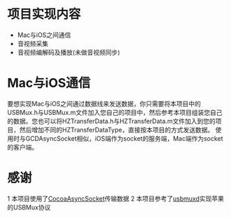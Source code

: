 # 项目实现内容
* Mac与iOS之间通信
* 音视频采集
* 音视频编解码及播放(未做音视频同步)
  
# Mac与iOS通信
要想实现Mac与iOS之间通过数据线来发送数据，你只需要将本项目中的USBMux.h与USBMux.m文件加入您自己的项目中，然后参考本项目组装您自己的数据。您也可以将HZTransferData.h与HZTransferData.m文件加入到您的项目，然后增加不同的HZTransferDataType，直接按本项目的方式发送数据。
使用时与GCDAsyncSocket相似，iOS端作为socket的服务端，Mac端作为socket的客户端。

# 感谢
1 本项目使用了[CocoaAsyncSocket](https://github.com/robbiehanson/CocoaAsyncSocket)传输数据
2 本项目参考了[usbmuxd](https://github.com/libimobiledevice/usbmuxd)实现苹果的USBMux协议
